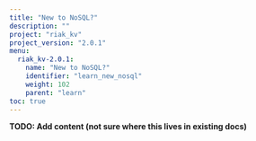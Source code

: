 ```yaml
---
title: "New to NoSQL?"
description: ""
project: "riak_kv"
project_version: "2.0.1"
menu:
  riak_kv-2.0.1:
    name: "New to NoSQL?"
    identifier: "learn_new_nosql"
    weight: 102
    parent: "learn"
toc: true
---
```


**TODO: Add content (not sure where this lives in existing docs)**
